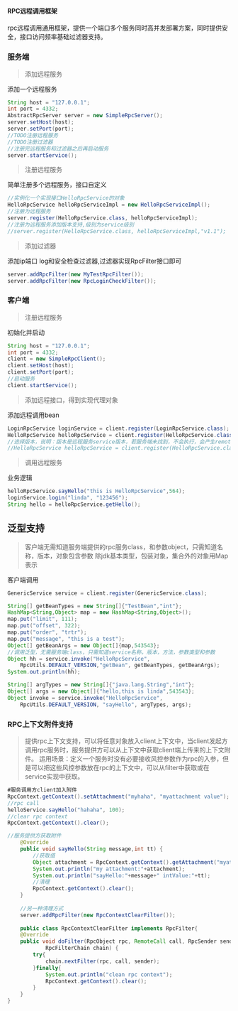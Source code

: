 #### RPC远程调用框架
rpc远程调用通用框架，提供一个端口多个服务同时高并发部署方案，同时提供安全，接口访问频率基础过滤器支持。

### 服务端

> 添加远程服务

添加一个远程服务

```java
String host = "127.0.0.1";
int port = 4332;
AbstractRpcServer server = new SimpleRpcServer();
server.setHost(host);
server.setPort(port);
//TODO注册远程服务
//TODO注册过滤器
//注册完远程服务和过滤器之后再启动服务
server.startService();
```

> 注册远程服务

简单注册多个远程服务，接口自定义

```java
//实例化一个实现接口HelloRpcService的对象
HelloRpcService helloRpcServiceImpl = new HelloRpcServiceImpl();
//注册为远程服务
server.register(HelloRpcService.class, helloRpcServiceImpl);
//注册为远程服务添加版本支持,级别为service级别
//server.register(HelloRpcService.class, helloRpcServiceImpl,"v1.1");
```

> 添加过滤器

添加ip端口 log和安全检查过滤器,过滤器实现RpcFilter接口即可

```java
server.addRpcFilter(new MyTestRpcFilter());
server.addRpcFilter(new RpcLoginCheckFilter());
```

### 客户端

> 注册远程服务

初始化并启动

```java
String host = "127.0.0.1";
int port = 4332;
client = new SimpleRpcClient();
client.setHost(host);
client.setPort(port);
//启动服务
client.startService();
```

> 添加远程接口，得到实现代理对象

添加远程调用bean

```java
LoginRpcService loginService = client.register(LoginRpcService.class);
HelloRpcService helloRpcService = client.register(HelloRpcService.class);
//选择版本，说明：版本是远程服务service版本，若服务端未找到，不会执行，会产生remote Exception
//HelloRpcService helloRpcService = client.register(HelloRpcService.class,"v1.1");
```

>  调用远程服务

业务逻辑

```java
helloRpcService.sayHello("this is HelloRpcService",564);
loginService.login("linda", "123456");
String hello = helloRpcService.getHello();
```

##  泛型支持

>  客户端无需知道服务端提供的rpc服务class，和参数object，只需知道名称，版本，对象包含参数
除jdk基本类型，包装对象，集合外的对象用Map表示

客户端调用

```java
GenericService service = client.register(GenericService.class);

String[] getBeanTypes = new String[]{"TestBean","int"};
HashMap<String,Object> map = new HashMap<String,Object>();
map.put("limit", 111);
map.put("offset", 322);
map.put("order", "trtr");
map.put("message", "this is a test");
Object[] getBeanArgs = new Object[]{map,543543};
//调用泛型，无需服务端class，只需知道service名称，版本，方法，参数类型和参数
Object hh = service.invoke("HelloRpcService",
	RpcUtils.DEFAULT_VERSION,"getBean", getBeanTypes, getBeanArgs);
System.out.println(hh);

String[] argTypes = new String[]{"java.lang.String","int"};
Object[] args = new Object[]{"hello,this is linda",543543};
Object invoke = service.invoke("HelloRpcService",
	RpcUtils.DEFAULT_VERSION, "sayHello", argTypes, args);
```

### RPC上下文附件支持

> 提供rpc上下文支持，可以将任意对象放入client上下文中，当client发起方调用rpc服务时，服务提供方可以从上下文中获取client端上传来的上下文附件。
运用场景：定义一个服务时没有必要接收风控参数作为rpc的入参，但是可以把这些风控参数放在rpc的上下文中，可以从filter中获取或在service实现中获取。

```java
#服务调用方client加入附件
RpcContext.getContext().setAttachment("myhaha", "myattachment value");
//rpc call 
helloService.sayHello("hahaha", 100);
//clear rpc context
RpcContext.getContext().clear();

//服务提供方获取附件
	@Override
	public void sayHello(String message,int tt) {
		//获取值
		Object attachment = RpcContext.getContext().getAttachment("myattachment");
		System.out.println("my attachment:"+attachment);
		System.out.println("sayHello:"+message+" intValue:"+tt);
		//清理
		RpcContext.getContext().clear();
	}
	
	//另一种清理方式
	server.addRpcFilter(new RpcContextClearFilter());
	
	public class RpcContextClearFilter implements RpcFilter{
	@Override
	public void doFilter(RpcObject rpc, RemoteCall call, RpcSender sender,
			RpcFilterChain chain) {
		try{
			chain.nextFilter(rpc, call, sender);
		}finally{
			System.out.println("clean rpc context");
			RpcContext.getContext().clear();
		}
	}
}	
```




